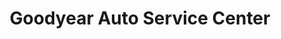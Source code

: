 ---
title: "Goodyear Auto Service Center"
url: /denver/goodyear-auto-service-center/
shop: Autowerkstatt
---